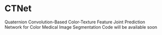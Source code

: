 # CTNet
Quaternion Convolution-Based Color-Texture Feature Joint Prediction Network for Color Medical Image Segmentation 
Code will be available soon
